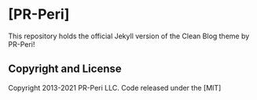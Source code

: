 # [PR-Peri]

This repository holds the official Jekyll version of the Clean Blog theme by PR-Peri!


## Copyright and License

Copyright 2013-2021 PR-Peri LLC. Code released under the [MIT] 

